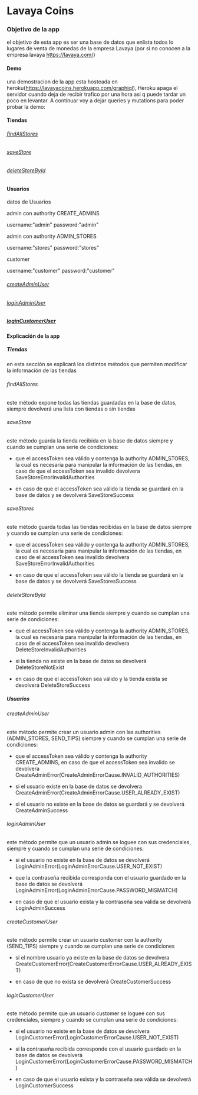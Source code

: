 Lavaya Coins
==============================


### Objetivo de la app
el objetivo de esta app es ser una base de datos que enlista todos lo lugares de venta de monedas de la empresa
Lavaya (por si no conocen a la empresa lavaya https://lavaya.com/)


#### Demo
una demostracion de la app esta hosteada en heroku(https://lavayacoins.herokuapp.com/graphiql),
Heroku apaga el servidor cuando deja de recibir trafico por una hora asi q puede tardar un poco en levantar.
A continuar voy a dejar queries y mutations para poder probar la demo:

#### Tiendas

###### [findAllStores](https://lavayacoins.herokuapp.com/graphiql?query=%7B%0A%20%20findAllStores%20%7B%0A%20%20%20%20id%0A%20%20%20%20coordinates%20%7B%0A%20%20%20%20%20%20latitude%0A%20%20%20%20%20%20longitude%0A%20%20%20%20%7D%0A%20%20%7D%0A%7D%0A)

###### [saveStore](https://lavayacoins.herokuapp.com/graphiql?query=mutation%7B%0A%20%20saveStore(input%3A%7B%0A%20%20%20%20accessToken%3A%22eyJ0eXAiOiJKV1QiLCJhbGciOiJIUzUxMiJ9.eyJzdWIiOiJzdG9yZXMiLCJleHAiOjE2MTg1NDMwNTUsImF1dGhvcml0aWVzIjpbIkFETUlOX1NUT1JFUyJdfQ.HI7vq9Kce5MS1szPHO2cua7kumJKSfn802EQ0AAwcSvvok-bX_BfbiOL-4C7zjITveLDbmMShrN89NwHqCL5NQ%22%0A%20%20%20%20store%3A%7B%0A%20%20%20%20%20%20name%3A%22Ciudad%20De%20La%20paz%20151%22%2C%0A%20%20%20%20%20%20coordinatesInput%3A%7B%0A%20%20%20%20%20%20%20%20latitude%3A-34.5811182%2C%0A%20%20%20%20%20%20%20%20longitude%3A-58.4287506%0A%20%20%20%20%20%20%7D%0A%20%20%20%20%7D%0A%20%20%7D)%7B%0A%20%20%20%20...%20on%20SaveStoreSuccess%7B%0A%20%20%20%20%20%20store%7B%0A%20%20%20%20%20%20%20%20name%0A%20%20%20%20%20%20%20%20coordinates%7B%0A%20%20%20%20%20%20%20%20%20%20latitude%0A%20%20%20%20%20%20%20%20%20%20longitude%0A%20%20%20%20%20%20%20%20%7D%0A%20%20%20%20%20%20%7D%0A%20%20%20%20%7D%0A%20%20%7D%0A%7D%0A%0A)

###### [deleteStoreById](https://lavayacoins.herokuapp.com/graphiql?query=mutation%7B%0A%20%20deleteStoreById(input%3A%7B%0A%20%20%20%20id%3A%22402880fc775e60ba01775e64531e0000%22%2C%0A%20%20%20%20accessToken%3A%22eyJ0eXAiOiJKV1QiLCJhbGciOiJIUzUxMiJ9.eyJzdWIiOiJzdG9yZXMiLCJleHAiOjE2MTg1NDQyNDEsImF1dGhvcml0aWVzIjpbIkFETUlOX1NUT1JFUyJdfQ.i1vzZqHmAvVbIEKypPyRxN5WCBPPjk2nKhpc8yHiLOIn--lu43_ZiL6icRl22TbnvysiMnQP3Bn0hjjOqNnqyQ%22%0A%20%20%7D)%20%7B%0A%20%20%20...%20on%20DeleteStoreSuccess%7B%0A%20%20%20%20store%7B%0A%20%20%20%20%20%20id%0A%20%20%20%20%7D%0A%20%20%7D%0A%20%20%7D%0A%7D%0A)

#### Usuarios

datos de Usuarios 

admin con authority CREATE_ADMINS

username:"admin"
password:"admin"

admin con authority ADMIN_STORES

username:"stores"
password:"stores"

customer

username:"customer"
password:"customer"

###### [createAdminUser]()

###### [loginAdminUser](https://lavayacoins.herokuapp.com/graphiql?query=mutation%7B%0A%20%20loginAdminUser(input%3A%7B%0A%20%20%20%20username%3A%22stores%22%0A%20%20%20%20password%3A%22stores%22%0A%20%20%7D)%7B%0A%20%20%20%20...%20on%20LoginAdminSuccess%7B%0A%20%20%20%20%20%20user%7B%0A%20%20%20%20%20%20%20%20username%0A%20%20%20%20%20%20%20%20password%0A%20%20%20%20%20%20%7D%0A%20%20%20%20%20%20credentials%7B%0A%20%20%20%20%20%20%20%20accessToken%0A%20%20%20%20%20%20%7D%0A%20%20%20%20%7D%0A%20%20%7D%0A%7D%0A)

##### [loginCustomerUser](https://lavayacoins.herokuapp.com/graphiql?query=mutation%7B%0A%20%20loginCustomerUser(input%3A%7B%0A%20%20%20%20username%3A%22customer%22%0A%20%20%20%20password%3A%22customer%22%0A%20%20%7D)%7B%0A%20%20%20%20...%20on%20LoginCustomerSuccess%7B%0A%20%20%20%20%20%20user%7B%0A%20%20%20%20%20%20%20%20username%0A%20%20%20%20%20%20%20%20password%0A%20%20%20%20%20%20%7D%0A%20%20%20%20%20%20credentials%7B%0A%20%20%20%20%20%20%20%20accessToken%0A%20%20%20%20%20%20%7D%0A%20%20%20%20%7D%0A%20%20%7D%0A%7D%0A)

#### Explicación de la app

##### Tiendas
en esta sección se explicará los distintos métodos que permiten modificar la información de las tiendas

###### findAllStores
este método expone todas las tiendas guardadas en la base de datos, siempre devolverá una lista con tiendas o sin tiendas

###### saveStore
este método guarda la tienda recibida en la base de datos siempre y cuando se cumplan una serie de condiciones:

- que el accessToken sea válido y contenga la authority ADMIN_STORES, la cual es necesaria para manipular la información de las tiendas,
en caso de que el accessToken sea invalido devolvera SaveStoreErrorInvalidAuthorities

- en caso de que el accessToken sea válido la tienda se guardará en la base de datos y se devolverá SaveStoreSuccess

###### saveStores
este método guarda todas las tiendas recibidas en la base de datos siempre y cuando se cumplan una serie de condiciones:

- que el accessToken sea válido y contenga la authority ADMIN_STORES, la cual es necesaria para manipular la información de las tiendas,
 en caso de el accessToken sea invalido devolvera SaveStoreErrorInvalidAuthorities

- en caso de que el accessToken sea válido la tienda se guardará en la base de datos y se devolverá SaveStoresSuccess

###### deleteStoreById
este método permite eliminar una tienda siempre y cuando  se cumplan una serie de condiciones:

- que el accessToken sea válido y contenga la authority ADMIN_STORES, la cual es necesaria para manipular la información de las tiendas,
en caso de el accessToken sea invalido devolvera DeleteStoreInvalidAuthorities

- si la tienda no existe en la base de datos se devolverá DeleteStoreNotExist

- en caso de que el accessToken sea válido y la tienda exista se devolverá DeleteStoreSuccess

##### Usuarios

###### createAdminUser
este método permite crear un usuario admin con las authorities (ADMIN_STORES, SEND_TIPS) siempre y
cuando se cumplan una serie de condiciones:

- que el accessToken sea válido y contenga la authority CREATE_ADMINS, en caso de que el accessToken sea invalido se
devolvera CreateAdminError(CreateAdminErrorCause.INVALID_AUTHORITIES)

- si el usuario existe en la base de datos se devolvera CreateAdminError(CreateAdminErrorCause.USER_ALREADY_EXIST)

- si el usuario no existe en la base de datos se guardará y se devolverá CreateAdminSuccess

###### loginAdminUser
este método permite que un usuario admin se loguee con sus credenciales, siempre y cuando se cumplan una serie
de condiciones:

- si el usuario no existe en la base de datos se devolverá LoginAdminError(LoginAdminErrorCause.USER_NOT_EXIST)

- que la contraseña recibida corresponda con el usuario guardado en la base de datos se devolverá
LoginAdminError(LoginAdminErrorCause.PASSWORD_MISMATCH)

- en caso de que el usuario exista y la contraseña sea válida se devolverá LoginAdminSuccess

###### createCustomerUser
este método permite crear un usuario customer con la authority (SEND_TIPS) siempre y cuando se cumplan una serie de
condiciones

- si el nombre usuario ya existe en la base de datos se devolvera CreateCustomerError(CreateCustomerErrorCause.USER_ALREADY_EXIST)

- en caso de que no exista se devolverá CreateCustomerSuccess

###### loginCustomerUser
este método permite que un usuario customer se loguee con sus credenciales, siempre y cuando se cumplan una serie
de condiciones:

- si el usuario no existe en la base de datos se devolvera LoginCustomerError(LoginCustomerErrorCause.USER_NOT_EXIST)

- si la contraseña recibida corresponde con el usuario guardado en la base de datos se devolverá
LoginCustomerError(LoginCustomerErrorCause.PASSWORD_MISMATCH)

- en caso de que el usuario exista y la contraseña sea válida se devolverá LoginCustomerSuccess